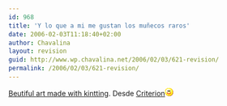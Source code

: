 ```yaml
---
id: 968
title: 'Y lo que a mi me gustan los muñecos raros'
date: 2006-02-03T11:18:40+02:00
author: Chavalina
layout: revision
guid: http://www.wp.chavalina.net/2006/02/03/621-revision/
permalink: /2006/02/03/621-revision/
---
```

<a href="http://www.yumlum.com/galleries/knitwear/knitwear_art.htm" target="_blank">Beutiful art made with kintting</a>. Desde <a href="http://www.criteriondg.info/wordpress/archives/2006/02/03/munecos-de-trapo/" target="_blank">Criterion</a>![emo](/imagenes/emoticonos/sonrisa.gif)